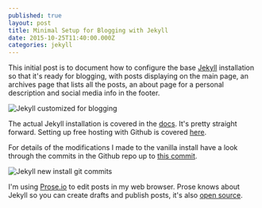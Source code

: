 ```yaml
---
published: true
layout: post
title: Minimal Setup for Blogging with Jekyll
date: 2015-10-25T11:40:00.000Z
categories: jekyll
---
```




This initial post is to document how to configure the base [Jekyll](http://jekyllrb.com/) installation so that it's ready for blogging, with posts displaying on the main page, an archives page that lists all the posts, an about page for a personal description and social media info in the footer.

![Jekyll customized for blogging]({{site.baseurl}}/assets/images/customized-jekyll-for-blogging.png)


The actual Jekyll installation is covered in the [docs](http://jekyllrb.com/docs/quickstart/). It's pretty straight forward. Setting up free hosting with Github is covered [here](https://help.github.com/articles/using-jekyll-with-pages/).

For details of the modifications I made to the vanilla install have a look through the commits in the Github repo up to [this commit](https://github.com/mjgs/mjgs.github.io/commit/adf2a56ddf5427029ae0c65fe300e6e2a4366117).

![Jekyll new install git commits]({{site.baseurl}}/assets/images/github-jekyll-new-install-commits.png)

I'm using [Prose.io](http://prose.io/) to edit posts in my web browser. Prose knows about Jekyll so you can create drafts and publish posts, it's also [open source](https://github.com/prose/prose).